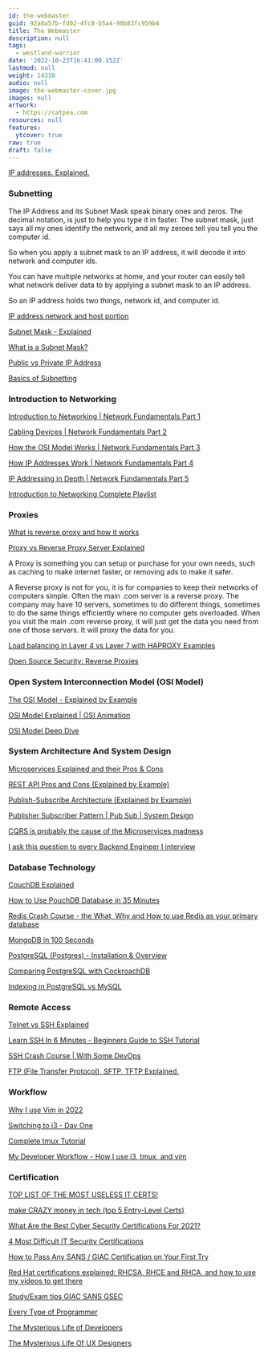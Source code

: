 ```yaml
---
id: the-webmaster
guid: 92a8a57b-fd02-4fc8-b5a4-90b83fc959b4
title: The Webmaster
description: null
tags:
  - westland-warrior
date: '2022-10-23T16:41:00.152Z'
lastmod: null
weight: 14310
audio: null
image: the-webmaster-cover.jpg
images: null
artwork:
  - https://catpea.com
resources: null
features:
  ytcover: true
raw: true
draft: false
---
```


[IP addresses. Explained.](https://www.youtube.com/watch?v=7_-qWlvQQtY "Play Video")

### Subnetting

The IP Address and its Subnet Mask speak binary ones and zeros. The decimal notation, is just to help you type it in faster.
The subnet mask, just says all my ones identify the network, and all my zeroes tell you tell you the computer id.

So when you apply a subnet mask to an IP address, it will decode it into network and computer ids.

You can have multiple networks at home, and your router can easily tell what network deliver data to by applying a subnet mask to an IP address.

So an IP address holds two things, network id, and computer id.

[IP address network and host portion](https://www.youtube.com/watch?v=eHV1aOnu7oM "Play Video")

[Subnet Mask - Explained](https://www.youtube.com/watch?v=s_Ntt6eTn94 "Play Video")

[What is a Subnet Mask?](https://www.youtube.com/watch?v=oZGZRtaGyG8 "Play Video")

[Public vs Private IP Address](https://www.youtube.com/watch?v=po8ZFG0Xc4Q "Play Video")

[Basics of Subnetting](https://www.youtube.com/watch?v=q7wNcYliJ1Q "Play Video")

### Introduction to Networking

[Introduction to Networking | Network Fundamentals Part 1](https://www.youtube.com/watch?v=cNwEVYkx2Kk "Play Video")

[Cabling Devices | Network Fundamentals Part 2](https://www.youtube.com/watch?v=Ud8UeNgdaz4 "Play Video")

[How the OSI Model Works | Network Fundamentals Part 3](https://www.youtube.com/watch?v=y9PG-_ZNbWg "Play Video")

[How IP Addresses Work | Network Fundamentals Part 4](https://www.youtube.com/watch?v=v8aYhOxZuNg "Play Video")

[IP Addressing in Depth | Network Fundamentals Part 5](https://www.youtube.com/watch?v=Tnjdk08z3HM "Play Video")

[Introduction to Networking Complete Playlist](https://www.youtube.com/watch?v=cNwEVYkx2Kk&list=PLDQaRcbiSnqF5U8ffMgZzS7fq1rHUI3Q8)

### Proxies

[What is reverse proxy and how it works](https://www.youtube.com/watch?v=MYubx9GmK1Q&t=44 "Play Video")

[Proxy vs Reverse Proxy Server Explained](https://www.youtube.com/watch?v=SqqrOspasag "Play Video")

A Proxy is something you can setup or purchase for your own needs, such as caching to make internet faster, or removing ads to make it safer.

A Reverse proxy is not for you, it is for companies to keep their networks of computers simple. Often the main .com server is a reverse proxy. The company may have 10 servers, sometimes to do different things, sometimes to do the same things efficiently where no computer gets overloaded. When you visit the main .com reverse proxy, it will just get the data you need from one of those servers. It will proxy the data for you.

[Load balancing in Layer 4 vs Layer 7 with HAPROXY Examples](https://www.youtube.com/watch?v=aKMLgFVxZYk "Play Video")

[Open Source Security: Reverse Proxies](https://www.youtube.com/watch?v=2fL8Otb9mTE "Play Video")

### Open System Interconnection Model (OSI Model)

[The OSI Model - Explained by Example](https://www.youtube.com/watch?v=7IS7gigunyI "Play Video")

[OSI Model Explained | OSI Animation](https://www.youtube.com/watch?v=vv4y_uOneC0 "Play Video")

[OSI Model Deep Dive](https://www.youtube.com/watch?v=oVVlMqsLdro "Play Video")

### System Architecture And System Design

[Microservices Explained and their Pros & Cons](https://www.youtube.com/watch?v=T-m7ZFxeg1A "Play Video")

[REST API Pros and Cons (Explained by Example)](https://www.youtube.com/watch?v=M3XQ6yEC51Q "Play Video")

[Publish-Subscribe Architecture (Explained by Example)](https://www.youtube.com/watch?v=O1PgqUqZKTA "Play Video")

[Publisher Subscriber Pattern | Pub Sub | System Design](https://www.youtube.com/watch?v=algmP8MGeL4 "Play Video")

[CQRS is probably the cause of the Microservices madness](https://www.youtube.com/watch?v=DQ3D_mplIgY "Play Video")

[I ask this question to every Backend Engineer I interview](https://www.youtube.com/watch?v=bDIB2eIzIC8 "Play Video")

### Database Technology

[CouchDB Explained](https://www.youtube.com/watch?v=aOE90VAVOcU "Play Video")

[How to Use PouchDB Database in 35 Minutes](https://www.youtube.com/watch?v=V6X-JrRHAvY "Play Video")

[Redis Crash Course - the What, Why and How to use Redis as your primary database](https://www.youtube.com/watch?v=OqCK95AS-YE "Play Video")

[MongoDB in 100 Seconds](https://www.youtube.com/watch?v=-bt_y4Loofg "Play Video")

[PostgreSQL (Postgres) - Installation & Overview](https://www.youtube.com/watch?v=fZQI7nBu32M "Play Video")

[Comparing PostgreSQL with CockroachDB](https://www.youtube.com/watch?v=VovUiQJJvKk "Play Video")

[Indexing in PostgreSQL vs MySQL](https://www.youtube.com/watch?v=T9n_-_oLrbM "Play Video")

### Remote Access

[Telnet vs SSH Explained](https://www.youtube.com/watch?v=tZop-zjYkrU "Play Video")

[Learn SSH In 6 Minutes - Beginners Guide to SSH Tutorial](https://www.youtube.com/watch?v=v45p_kJV9i4 "Play Video")

[SSH Crash Course | With Some DevOps](https://www.youtube.com/watch?v=hQWRp-FdTpc "Play Video")

[FTP (File Transfer Protocol), SFTP, TFTP Explained.](https://www.youtube.com/watch?v=tOj8MSEIbfA "Play Video")

### Workflow

[Why I use Vim in 2022](https://www.youtube.com/watch?v=D4YTJ2W5q4Y "Play Video")

[Switching to i3 - Day One](https://www.youtube.com/watch?v=1tAFXThjzsY "Play Video")

[Complete tmux Tutorial](https://www.youtube.com/watch?v=Yl7NFenTgIo "Play Video")

[My Developer Workflow - How I use i3, tmux, and vim](https://www.youtube.com/watch?v=bdumjiHabhQ "Play Video")

### Certification

[TOP LIST OF THE MOST USELESS IT CERTS!](https://www.youtube.com/watch?v=wiB1IyLW-dc "Play Video")

[make CRAZY money in tech (top 5 Entry-Level Certs)](https://www.youtube.com/watch?v=W2tTsjkX76o "Play Video")

[What Are the Best Cyber Security Certifications For 2021?](https://www.youtube.com/watch?v=WyLt8gBYlwQ "Play Video")

[4 Most Difficult IT Security Certifications](https://www.youtube.com/watch?v=cWlVxMu2AJM "Play Video")

[How to Pass Any SANS / GIAC Certification on Your First Try](https://www.youtube.com/watch?v=LBGgLbiQ9lM "Play Video")

[Red Hat certifications explained: RHCSA, RHCE and RHCA, and how to use my videos to get there](https://www.youtube.com/watch?v=q_tCStK997c "Play Video")

[Study/Exam tips GIAC SANS GSEC](https://www.youtube.com/watch?v=8Lr3ahLaPmE "Play Video")

[Every Type of Programmer](https://www.youtube.com/watch?v=ttcflCFd5B8 "Play Video")

[The Mysterious Life of Developers](https://www.youtube.com/watch?v=ocwnns57cYQ "Play Video")

[The Mysterious Life Of UX Designers](https://www.youtube.com/watch?v=gfHcnig8Lo4 "Play Video")
